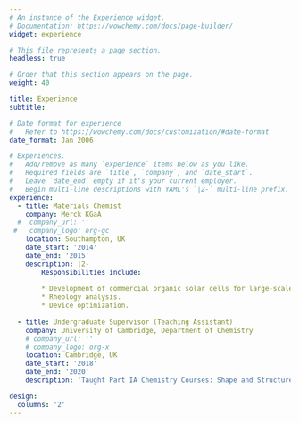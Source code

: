 ```yaml
---
# An instance of the Experience widget.
# Documentation: https://wowchemy.com/docs/page-builder/
widget: experience

# This file represents a page section.
headless: true

# Order that this section appears on the page.
weight: 40

title: Experience
subtitle:

# Date format for experience
#   Refer to https://wowchemy.com/docs/customization/#date-format
date_format: Jan 2006

# Experiences.
#   Add/remove as many `experience` items below as you like.
#   Required fields are `title`, `company`, and `date_start`.
#   Leave `date_end` empty if it's your current employer.
#   Begin multi-line descriptions with YAML's `|2-` multi-line prefix.
experience:
  - title: Materials Chemist
    company: Merck KGaA
  #  company_url: ''
 #   company_logo: org-gc
    location: Southampton, UK
    date_start: '2014'
    date_end: '2015'
    description: |2-
        Responsibilities include:
        
        * Development of commercial organic solar cells for large-scale applications. 
        * Rheology analysis.
        * Device optimization.
        
  - title: Undergraduate Supervisor (Teaching Assistant)
    company: University of Cambridge, Department of Chemistry
    # company_url: ''
    # company_logo: org-x
    location: Cambridge, UK
    date_start: '2018'
    date_end: '2020'
    description: 'Taught Part IA Chemistry Courses: Shape and Structures of Molecules, Reactions and Mechanisms in Organic Chemistry, Energetics and Equilibria, Kinetics of Chemical Reactions, and Chemistry of the Elements.'

design:
  columns: '2'
---
```

